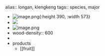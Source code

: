 alias:: longan, klengkeng
tags:: species, major

- ![image.png](https://peach-geographical-bat-397.mypinata.cloud/ipfs/QmPUfJrZpZjg2KotQtbtvqUNDJJ5bjLDcmmAbx6q28Wddt){:height 390, :width 573}
- ![](https://peach-geographical-bat-397.mypinata.cloud/ipfs/QmaaXDNhrrq3osSRNeghThn82E79zj2MsepFUiKSfLFfRw)
- ![image.png](https://peach-geographical-bat-397.mypinata.cloud/ipfs/QmVzwN4Lht4F1Wx7acG7wug4GP5L7SGL2y8uKF3KP7ecq9)
- wood-density:: 600
-
- products
	- [[fruit]]